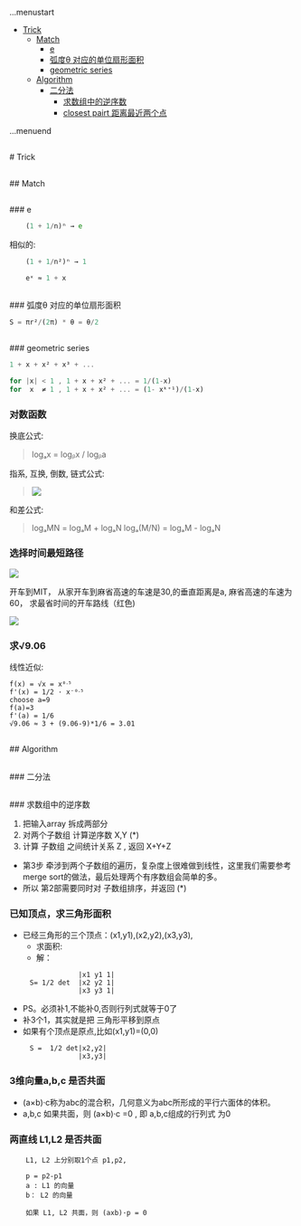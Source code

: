 ...menustart

 - [Trick](#59c9428d4e21d63aefeb230c919dcfe3)
	 - [Match](#6da89265a9a8b0b28eb4946bb2ec0c6d)
		 - [e](#e1671797c52e15f763380b45e841ec32)
		 - [弧度θ 对应的单位扇形面积](#c7112c6a637487ace192a1747cc4e5a9)
		 - [geometric series](#b287a415393520b5c5e9a45cf7f0ba02)
	 - [Algorithm](#4afa80e77a07f7488ce4d1bdd8c4977a)
		 - [二分法](#0608141511400ff7717263f89537faaf)
			 - [求数组中的逆序数](#bb0a8ee4ec6c3520a9cf5fd4604aac07)
			 - [closest pairt 距离最近两个点](#a95c72911ec10a8e9f3522ce7acd395a)

...menuend



<h2 id="59c9428d4e21d63aefeb230c919dcfe3"></h2>
# Trick

<h2 id="6da89265a9a8b0b28eb4946bb2ec0c6d"></h2>
## Match

<h2 id="e1671797c52e15f763380b45e841ec32"></h2>
### e

```octave
	(1 + 1/n)ⁿ → e
```

相似的:

```octave
	(1 + 1/n²)ⁿ → 1
```

```octave
	eˣ ≈ 1 + x
```

<h2 id="c7112c6a637487ace192a1747cc4e5a9"></h2>
### 弧度θ 对应的单位扇形面积

```octave
S = πr²/(2π) * θ = θ/2
```

<h2 id="b287a415393520b5c5e9a45cf7f0ba02"></h2>
### geometric series

```octave
1 + x + x² + x³ + ...
```

```octave
for |x| < 1 , 1 + x + x² + ... = 1/(1-x)
for  x  ≠ 1 , 1 + x + x² + ... = (1- xᵏ⁺¹)/(1-x)
```

### 对数函数

换底公式:

> logₐx = logᵦx / logᵦa

指系, 互换, 倒数, 链式公式:

> ![](https://raw.githubusercontent.com/mebusy/notes/master/imgs/log_exp_serious.png)

和差公式:

> logₐMN = logₐM + logₐN 
logₐ(M/N) = logₐM - logₐN 




### 选择时间最短路径

![](https://raw.githubusercontent.com/mebusy/notes/master/imgs/ToMIT.png)

开车到MIT， 从家开车到麻省高速的车速是30,的垂直距离是a, 麻省高速的车速为60， 求最省时间的开车路线（红色)

![](https://raw.githubusercontent.com/mebusy/notes/master/imgs/ToMIT2.png)

### 求√9.06

线性近似:

```
f(x) = √x = x⁰ᐧ⁵
f'(x) = 1/2 · x⁻⁰ᐧ⁵
choose a=9
f(a)=3
f'(a) = 1/6
√9.06 ≈ 3 + (9.06-9)*1/6 = 3.01
```


<h2 id="4afa80e77a07f7488ce4d1bdd8c4977a"></h2>
## Algorithm

<h2 id="0608141511400ff7717263f89537faaf"></h2>
### 二分法

<h2 id="bb0a8ee4ec6c3520a9cf5fd4604aac07"></h2>
### 求数组中的逆序数

 1. 把输入array 拆成两部分
 2. 对两个子数组 计算逆序数 X,Y  (*)
 3. 计算 子数组 之间统计关系 Z , 返回 X+Y+Z

 - 第3步 牵涉到两个子数组的遍历，复杂度上很难做到线性，这里我们需要参考merge sort的做法，最后处理两个有序数组会简单的多。
 - 所以 第2部需要同时对 子数组排序，并返回  (*) 




### 已知顶点，求三角形面积

 - 已经三角形的三个顶点：(x1,y1),(x2,y2),(x3,y3),
	- 求面积:
    -  解： 

```           
                 |x1 y1 1|
     S= 1/2 det  |x2 y2 1|
                 |x3 y3 1|
```                     
                     
 - PS。必须补1,不能补0,否则行列式就等于0了
 - 补3个1，其实就是把 三角形平移到原点
 - 如果有个顶点是原点,比如(x1,y1)=(0,0)
   
```                  
     S =  1/2 det|x2,y2|
                 |x3,y3|
```

### 3维向量a,b,c 是否共面

 - (a×b)·c称为abc的混合积，几何意义为abc所形成的平行六面体的体积。
 - a,b,c 如果共面，则 (a×b)·c =0 , 即 a,b,c组成的行列式 为0

### 两直线 L1,L2 是否共面

```
    L1, L2 上分别取1个点 p1,p2,
    
    p = p2-p1
    a : L1 的向量
    b： L2 的向量
    
    如果 L1, L2 共面，则 (axb)·p = 0
```




